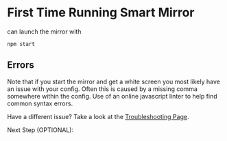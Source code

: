 # First Time Running Smart Mirror

 can launch the mirror with
```
npm start
```

## Errors
Note that if you start the mirror and get a white screen you most likely have an issue with your config. Often this is caused by a missing comma somewhere within the config. Use of an online javascript linter to help find common syntax errors. 

Have a different issue? Take a look at the [Troubleshooting Page](troubleshooting.md).

Next Step (OPTIONAL): 